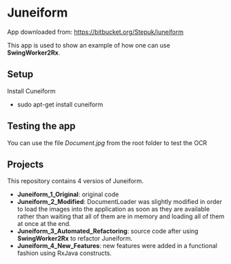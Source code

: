 # Juneiform
App downloaded from: https://bitbucket.org/Stepuk/juneiform

This app is used to show an example of how one can use **SwingWorker2Rx**.

## Setup

Install Cuneiform
- sudo apt-get install cuneiform

## Testing the app
You can use the file _Document.jpg_ from the root folder to test the OCR

## Projects
This repository contains 4 versios of Juneiform.
- **Juneiform_1_Original**: original code
- **Juneiform_2_Modified**: DocumentLoader was slightly modified in order to
load the images into the application as soon as they are available rather
than waiting that all of them are in memory and loading all of them at once
at the end.
- **Juneiform_3_Automated_Refactoring**: source code after using **SwingWorker2Rx**
to refactor Juneiform.
- **Juneiform_4_New_Features**: new features were added in a functional fashion
using RxJava constructs.